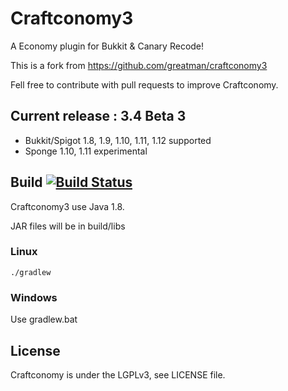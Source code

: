 # Craftconomy3
A Economy plugin for Bukkit &amp; Canary Recode!

This is a fork from https://github.com/greatman/craftconomy3

Fell free to contribute with pull requests to improve Craftconomy.

## Current release : 3.4 Beta 3

- Bukkit/Spigot 1.8, 1.9, 1.10, 1.11, 1.12 supported
- Sponge 1.10, 1.11 experimental

## Build [![Build Status](https://travis-ci.org/Aztorius/craftconomy3.svg?branch=master)](https://travis-ci.org/Aztorius/craftconomy3)

Craftconomy3 use Java 1.8.

JAR files will be in build/libs

### Linux

```
./gradlew
```

### Windows

Use gradlew.bat

## License
Craftconomy is under the LGPLv3, see LICENSE file.
